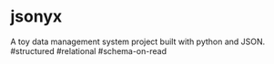 # jsonyx
A toy data management system project built with python and JSON. #structured #relational #schema-on-read
